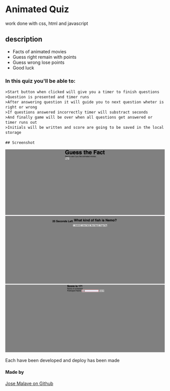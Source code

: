 # Animated Quiz

work done with css, html and javascript

## description

- Facts of animated movies
- Guess right remain with points
- Guess wrong lose points
- Good luck

### In this quiz you'll be able to:

    >Start button when clicked will give you a timer to finish questions
    >Question is presented and timer runs
    >After answering question it will guide you to next question wheter is right or wrong
    >If questions answered incorrectly timer will substract seconds
    >And finally game will be over when all questions get answered or timer runs out
    >Initials will be written and score are going to be saved in the local storage

    ## Screenshot

![screenshot](src/screen1.png)
![screenshot](src/screen2.png)
![screenshot](src/screen3.png)

Each have been developed and deploy has been made

#### Made by

[Jose Malave on Github](http://github.com/jmalave15)
